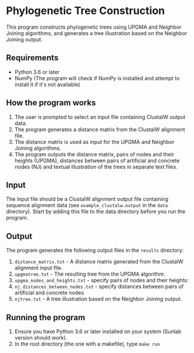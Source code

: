 # **Phylogenetic Tree Construction**

This program constructs phylogenetic trees using UPGMA and Neighbor Joining algorithms, and generates a tree illustration based on the Neighbor Joining output.

## **Requirements**

- Python 3.6 or later
- NumPy (The program will check if NumPy is installed and attempt to install it if it's not available)

## **How the program works**

1. The user is prompted to select an input file containing ClustalW output data.
2. The program generates a distance matrix from the ClustalW alignment file.
3. The distance matrix is used as input for the UPGMA and Neighbor Joining algorithms.
4. The program outputs the distance matrix, pairs of nodes and their heights (UPGMA), distances between pairs of artificial and concrete nodes (NJ) and textual illustration of the trees in separate text files.

## **Input**

The input file should be a ClustalW alignment output file containing sequence alignment data (see `example_clustalw.output` in the `data` directory). Start by adding this file to the data directory before you run the program.

## **Output**

The program generates the following output files in the `results` directory:

1. `distance_matrix.txt` - A distance matrix generated from the ClustalW alignment input file.
2. `upgmatree.txt` - The resulting tree from the UPGMA algorithm.
3. `upgma_nodes_and_heights.txt` - specify pairs of nodes and their heights:
4. `nj_distances_between_nodes.txt` - specify distances between pairs of artificial and concrete nodes
5. `njtree.txt` - A tree illustration based on the Neighbor Joining output.

## **Running the program**

1. Ensure you have Python 3.6 or later installed on your system (Sunlab version should work).
2. In the root directory (the one with a makefile), type `make run`

